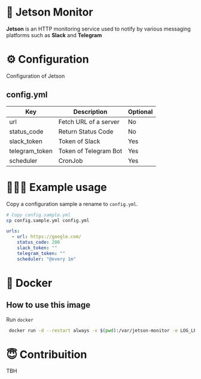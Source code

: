 # 🚨 Jetson Monitor

**Jetson** is an HTTP monitoring service used to notify by various messaging platforms such as **Slack** and **Telegram**

# ⚙️ Configuration

Configuration of Jetson

## config.yml

| Key            | Description           | Optional |
|----------------|-----------------------|----------|
| url            | Fetch URL of a server | No       |
| status_code    | Return Status Code    | No       |
| slack_token    | Token of Slack        | Yes      |
| telegram_token | Token of Telegram Bot | Yes      |
| scheduler      | CronJob               | Yes      |

# 👨🏻‍💻 Example usage

Copy a configuration sample a rename to `config.yml`.

```sh
# Copy config.sample.yml
cp config.sample.yml config.yml
```

```yml
urls:
  - url: https://google.com/
    status_code: 200 
    slack_token: ""
    telegram_token: ""
    scheduler: "@every 1m"
```

# 🐋 Docker

##  How to use this image

Run `docker`

```sh
 docker run -d --restart always -v $(pwd):/var/jetson-monitor -e LOG_LEVEL='DEBUG' jetson
```

# 😇 Contribuition

TBH

